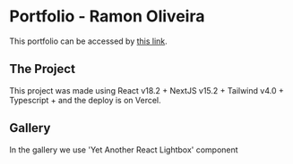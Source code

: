 # Portfolio - Ramon Oliveira

This portfolio can be accessed by [this link](https://ramon-front.vercel.app).

## The Project 

This project was made using React v18.2 + NextJS v15.2 + Tailwind v4.0 + Typescript +  and the deploy is on Vercel.

## Gallery

In the gallery we use 'Yet Another React Lightbox' component
